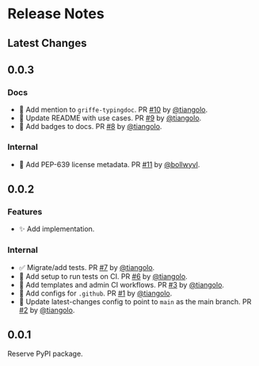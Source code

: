 # Release Notes

## Latest Changes

## 0.0.3

### Docs

* 📝 Add mention to `griffe-typingdoc`. PR [#10](https://github.com/fastapi/annotated-doc/pull/10) by [@tiangolo](https://github.com/tiangolo).
* 📝 Update README with use cases. PR [#9](https://github.com/fastapi/annotated-doc/pull/9) by [@tiangolo](https://github.com/tiangolo).
* 📝 Add badges to docs. PR [#8](https://github.com/fastapi/annotated-doc/pull/8) by [@tiangolo](https://github.com/tiangolo).

### Internal

* 🔧 Add PEP-639 license metadata. PR [#11](https://github.com/fastapi/annotated-doc/pull/11) by [@bollwyvl](https://github.com/bollwyvl).

## 0.0.2

### Features

* ✨ Add implementation.

### Internal

* ✅ Migrate/add tests. PR [#7](https://github.com/fastapi/annotated-doc/pull/7) by [@tiangolo](https://github.com/tiangolo).
* 👷 Add setup to run tests on CI. PR [#6](https://github.com/fastapi/annotated-doc/pull/6) by [@tiangolo](https://github.com/tiangolo).
* 👷 Add templates and admin CI workflows. PR [#3](https://github.com/fastapi/annotated-doc/pull/3) by [@tiangolo](https://github.com/tiangolo).
* 🔧 Add configs for `.github`. PR [#1](https://github.com/fastapi/annotated-doc/pull/1) by [@tiangolo](https://github.com/tiangolo).
* 🔧 Update latest-changes config to point to `main` as the main branch. PR [#2](https://github.com/fastapi/annotated-doc/pull/2) by [@tiangolo](https://github.com/tiangolo).

## 0.0.1

Reserve PyPI package.
